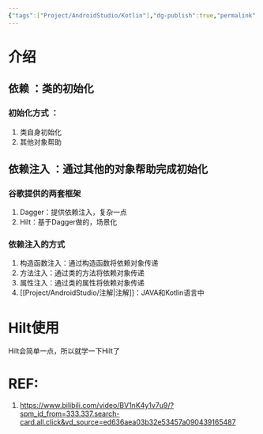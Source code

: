 ```yaml
---
{"tags":["Project/AndroidStudio/Kotlin"],"dg-publish":true,"permalink":"/Project/AndroidStudio/依赖注入/","dgPassFrontmatter":true}
---
```


# 介绍
## 依赖 ：类的初始化
### 初始化方式 ：
1. 类自身初始化
2. 其他对象帮助
## 依赖注入 ：通过其他的对象帮助完成初始化
### 谷歌提供的两套框架
1. Dagger：提供依赖注入，复杂一点
2. Hilt：基于Dagger做的，场景化
### 依赖注入的方式
1. 构造函数注入：通过构造函数将依赖对象传递
2. 方法注入：通过类的方法将依赖对象传递
3. 属性注入：通过类的属性将依赖对象传递
4. [[Project/AndroidStudio/注解\|注解]]：JAVA和Kotlin语言中

# Hilt使用
Hilt会简单一点，所以就学一下Hilt了

# REF:
1. https://www.bilibili.com/video/BV1nK4y1v7u9/?spm_id_from=333.337.search-card.all.click&vd_source=ed636aea03b32e53457a090439165487